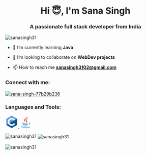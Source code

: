<h1 align="center">Hi 😇, I'm Sana Singh</h1>
<h3 align="center">A passionate full stack developer from India</h3>

<p align="left"> <img src="https://komarev.com/ghpvc/?username=sanasingh31&label=Profile%20views&color=0e75b6&style=flat" alt="sanasingh31" /> </p>

- 🌱 I’m currently learning **Java**

- 👯 I’m looking to collaborate on **WebDev projects**

- 📫 How to reach me **sanasingh3102@gmail.com**

<h3 align="left">Connect with me:</h3>
<p align="left">
<a href="https://linkedin.com/in/sana-singh-77b29b236" target="blank"><img align="center" src="https://raw.githubusercontent.com/rahuldkjain/github-profile-readme-generator/master/src/images/icons/Social/linked-in-alt.svg" alt="sana-singh-77b29b236" height="30" width="40" /></a>
</p>


<h3 align="left">Languages and Tools:</h3>
<p align="left"> <a href="https://www.cprogramming.com/" target="_blank" rel="noreferrer"> <img src="https://raw.githubusercontent.com/devicons/devicon/master/icons/c/c-original.svg" alt="c" width="40" height="40"/> </a> <a href="https://www.java.com" target="_blank" rel="noreferrer"> <img src="https://raw.githubusercontent.com/devicons/devicon/master/icons/java/java-original.svg" alt="java" width="40" height="40"/> </a> </p>


<p><img align="left" src="https://github-readme-stats.vercel.app/api/top-langs?username=sanasingh31&show_icons=true&locale=en&layout=compact" alt="sanasingh31" /></p>

<p>&nbsp;<img align="center" src="https://github-readme-stats.vercel.app/api?username=sanasingh31&show_icons=true&locale=en" alt="sanasingh31" /></p>

<p><img align="center" src="https://github-readme-streak-stats.herokuapp.com/?user=sanasingh31&" alt="sanasingh31" /></p>



<!---
SanaSingh31/SanaSingh31 is a ✨ special ✨ repository because its `README.md` (this file) appears on your GitHub profile.
You can click the Preview link to take a look at your changes.
--->
